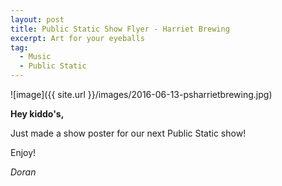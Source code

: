 ```yaml
---
layout: post
title: Public Static Show Flyer - Harriet Brewing
excerpt: Art for your eyeballs
tag:
  - Music
  - Public Static
---
```


![image]({{ site.url }}/images/2016-06-13-psharrietbrewing.jpg)

**Hey kiddo's,**

Just made a show poster for our next Public Static show!

Enjoy!

*Doran*
